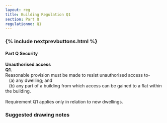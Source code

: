 ```yaml
---
layout: reg
title: Building Regulation Q1
section: Part Q
regulationno: Q1
---
```


<div class="panel panel-primary">
  <div class="panel-heading">
    <h3 class="panel-title">
      {% include nextprevbuttons.html %}
        <h4>Part Q Security</h4>
    </h3>
  </div>
  <div class="panel-body">
    <p>
        <strong>Unauthorised access</strong><br>
        <strong>Q1.</strong><br>
            Reasonable provision must be made to resist unauthorised access to-<br>
            &nbsp;&nbsp;&nbsp;(a) any dwelling; and<br>
            &nbsp;&nbsp;&nbsp;(b) any part of a building from which access can be gained to a flat within the building.<br><br>
            Requirement Q1 applies only in relation to new dwellings.
    </p>
  </div>
</div>



### Suggested drawing notes